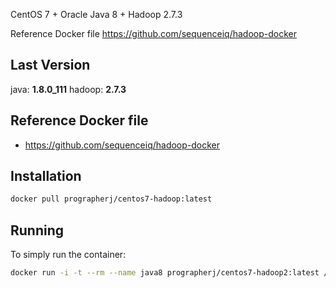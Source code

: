 CentOS 7 + Oracle Java 8  + Hadoop 2.7.3

Reference Docker file
https://github.com/sequenceiq/hadoop-docker

## Last Version
java: **1.8.0_111**
hadoop: **2.7.3**

## Reference Docker file
- https://github.com/sequenceiq/hadoop-docker

## Installation
```sh
docker pull prographerj/centos7-hadoop:latest
```

## Running
To simply run the container:
```sh
docker run -i -t --rm --name java8 prographerj/centos7-hadoop2:latest /bin/bash
```
